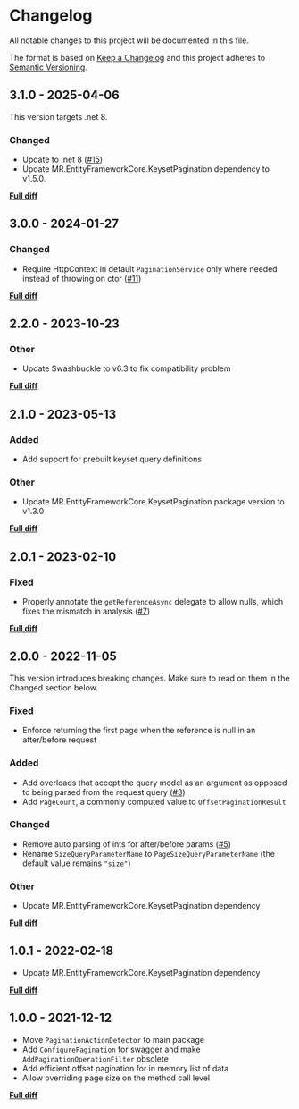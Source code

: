 # Changelog

All notable changes to this project will be documented in this file.

The format is based on [Keep a Changelog](http://keepachangelog.com/)
and this project adheres to [Semantic Versioning](http://semver.org/).

## 3.1.0 - 2025-04-06

This version targets .net 8.

### Changed

- Update to .net 8 ([#15](https://github.com/mrahhal/MR.AspNetCore.Pagination/pull/15))
- Update MR.EntityFrameworkCore.KeysetPagination dependency to v1.5.0.

[**Full diff**](https://github.com/mrahhal/MR.EntityFrameworkCore.KeysetPagination/compare/v3.0.0...v3.1.0)

## 3.0.0 - 2024-01-27

### Changed

- Require HttpContext in default `PaginationService` only where needed instead of throwing on ctor ([#11](https://github.com/mrahhal/MR.AspNetCore.Pagination/pull/11))

[**Full diff**](https://github.com/mrahhal/MR.EntityFrameworkCore.KeysetPagination/compare/v2.2.0...v3.0.0)

## 2.2.0 - 2023-10-23

### Other

- Update Swashbuckle to v6.3 to fix compatibility problem

[**Full diff**](https://github.com/mrahhal/MR.EntityFrameworkCore.KeysetPagination/compare/v2.1.0...v2.2.0)

## 2.1.0 - 2023-05-13

### Added

- Add support for prebuilt keyset query definitions

### Other

- Update MR.EntityFrameworkCore.KeysetPagination package version to v1.3.0

[**Full diff**](https://github.com/mrahhal/MR.EntityFrameworkCore.KeysetPagination/compare/v2.0.1...v2.1.0)

## 2.0.1 - 2023-02-10

### Fixed

- Properly annotate the `getReferenceAsync` delegate to allow nulls, which fixes the mismatch in analysis ([#7](https://github.com/mrahhal/MR.AspNetCore.Pagination/pull/7))

[**Full diff**](https://github.com/mrahhal/MR.EntityFrameworkCore.KeysetPagination/compare/v2.0.0...v2.0.1)

## 2.0.0 - 2022-11-05

This version introduces breaking changes. Make sure to read on them in the Changed section below.

### Fixed

- Enforce returning the first page when the reference is null in an after/before request

### Added

- Add overloads that accept the query model as an argument as opposed to being parsed from the request query ([#3](https://github.com/mrahhal/MR.AspNetCore.Pagination/issues/3))
- Add `PageCount`, a commonly computed value to `OffsetPaginationResult`

### Changed

- Remove auto parsing of ints for after/before params ([#5](https://github.com/mrahhal/MR.AspNetCore.Pagination/issues/5))
- Rename `SizeQueryParameterName` to `PageSizeQueryParameterName` (the default value remains `"size"`)

### Other

- Update MR.EntityFrameworkCore.KeysetPagination dependency

[**Full diff**](https://github.com/mrahhal/MR.EntityFrameworkCore.KeysetPagination/compare/v1.0.1...v2.0.0)

## 1.0.1 - 2022-02-18

- Update MR.EntityFrameworkCore.KeysetPagination dependency

[**Full diff**](https://github.com/mrahhal/MR.EntityFrameworkCore.KeysetPagination/compare/v1.0.0...v1.0.1)

## 1.0.0 - 2021-12-12

- Move `PaginationActionDetector` to main package
- Add `ConfigurePagination` for swagger and make `AddPaginationOperationFilter` obsolete
- Add efficient offset pagination for in memory list of data
- Allow overriding page size on the method call level

[**Full diff**](https://github.com/mrahhal/MR.EntityFrameworkCore.KeysetPagination/compare/v0.1.0...v1.0.0)

